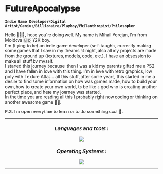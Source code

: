 # 𝐅𝐮𝐭𝐮𝐫𝐞𝐀𝐩𝐨𝐜𝐚𝐥𝐲𝐩𝐬𝐞
 
**`Indie Game Developer/Digital Artist/Genius/Billionaire/Playboy/Philanthropist/Philosopher`**

Hello 🙋🏻‍♂️, hope you're doing well. My name is Mihail Verejan, I'm from Moldova 🇲🇩
Y2K boy. <br /> I'm (trying to be) an indie game developer (self-taught), currently making some games that I saw in my dreams at night,
also all my projects are made from the ground up (textures, models, code, etc.). I have an obsession to make 
all stuff by myself. <br />  I started this journey because, then I was a kid my parents gifted me a PS2 and 
I have fallen in love with this thing. I'm in love with retro graphics, low poly with Texture Atlas... all this stuff, after some years,
this started in me a desire to find some information on how was games made, how to build your own, how to create your own world,
to be like a god who is creating another perfect place, and here my journey was started. <br />
In the time you are reading all this I probably right now coding or thinking on another awesome game 🫶🏼. <br />

P.S. I'm open everytime to learn or to do something cool 🧠.<br />

---

<h3 style="text-align: center;">𝘓𝘢𝘯𝘨𝘶𝘢𝘨𝘦𝘴 𝘢𝘯𝘥 𝘵𝘰𝘰𝘭𝘴 :</h3>

<p align="center">
  <a href="https://skillicons.dev">
    <img src="https://skillicons.dev/icons?i=git,github,lua,md,cs,css,html,py,bash,dotnet,neovim,figma,blender,notion,rider,visualstudio,vscode,svg,unity,unreal" />

  </a>
</p>

<h3 style="text-align: center;">𝘖𝘱𝘦𝘳𝘢𝘵𝘪𝘯𝘨 𝘚𝘺𝘴𝘵𝘦𝘮𝘴 :</h3>
<p align="center">
  <a href="https://skillicons.dev">
    <img src="https://skillicons.dev/icons?i=windows,debian,ubuntu,redhat,apple" />
  </a>
</p>

---
